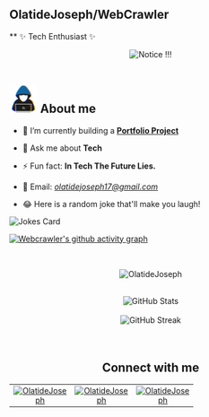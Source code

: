 ## OlatideJoseph/WebCrawler
** ✨ Tech Enthusiast ✨

<div align="center">
	<img src="https://readme-typing-svg.herokuapp.com?font=Fira+Code&pause=1000&color=15F7A5&random=false&width=435&lines=Hi+there+%F0%9F%91%8B++I'm+Olatide+;Details+about+me...;Software+Engineer;Full-Stack+Developer;Tech+Problem+Solver" alt="Notice !!!" />
</div>

<br>

## <picture><img src = "https://github.com/0xAbdulKhalid/0xAbdulKhalid/raw/main/assets/mdImages/about_me.gif" width = 50px></picture> **About me**

- 🔭 I’m currently building a [**Portfolio Project**](https://github.com/OlatideJoseph/webcrawler)

- 💬 Ask me about **Tech**

- ⚡ Fun fact: **In Tech The Future Lies.**

- 📨️ Email: *olatidejoseph17@gmail.com*

-  😂 Here is a random joke that'll make you laugh!


![Jokes Card](https://readme-jokes.vercel.app/api?hideBorder&theme=cobalt&qColor=%23944bcc&aColor=%23bbdb51)

[![Webcrawler's github activity graph](https://github-readme-activity-graph.vercel.app/graph?username=OlatideJoseph&bg_color=ffffff&color=708090&line=21fc0d&point=000000&area=true&hide_border=true)](https://github.com/OlatideJoseph/)

<br>
<p align="center">
   <img align="center" src="https://github-readme-stats.vercel.app/api/top-langs?username=OlatideJoseph&show_icons=true&locale=en&layout=compact" alt="OlatideJoseph" />
</p>

<br>

<div align="center">
    <img src="https://github-readme-stats.vercel.app/api?username=OlatideJoseph&show_icons=true" alt="GitHub Stats" />
</div>
<br>

<div align="center">
  <img src="https://streak-stats.demolab.com?user=OlatideJoseph" alt="GitHub Streak" />
</div>
<br><br>

<h2 align="center"> Connect with me </h2>
<table align="center">
   <tr>
      <td align="center" width="90">
         <a href="https://twitter.com/OlatideJosephA" target="blank"><img align="center" src="https://raw.githubusercontent.com/rahuldkjain/github-profile-readme-generator/master/src/images/icons/Social/twitter.svg" alt="OlatideJoseph" height="30" width="40" /></a>
      </td>
      <td align="center" width="90">
         <a href="https://www.instagram.com/adeniyiolatide" target="_blank"><img align="center" src="https://raw.githubusercontent.com/rahuldkjain/github-profile-readme-generator/master/src/images/icons/Social/instagram.svg" alt="OlatideJoseph" height="30" width="40" /></a>
      </td>
      <td align="center" width="90">
         <a href="https://wa.me/2348079313654/?text=Hello+Olatide,," target="blank"><img align="center" src="https://raw.githubusercontent.com/rahuldkjain/github-profile-readme-generator/master/src/images/icons/Social/whatsapp.svg" alt="OlatideJoseph" height="30" width="40" /></a>
      </td>
   </tr>
</table>